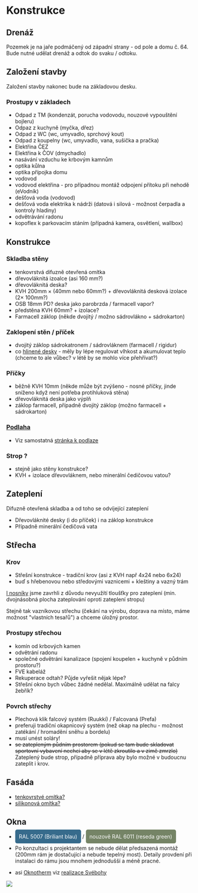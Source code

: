 # Konstrukce

## Drenáž

Pozemek je na jaře podmáčený od západní strany - od pole a domu č. 64.
Bude nutné udělat drenáž a odtok do svaku / odtoku.

## Založení stavby

Založení stavby nakonec bude na základovou desku.

### Prostupy v základech

- Odpad z TM (kondenzát, porucha vodovodu, nouzové vypouštění bojleru)
- Odpaz z kuchyně (myčka, dřez)
- Odpad z WC (wc, umyvadlo, sprchový kout)
- Odpad z koupelny (wc, umyvadlo, vana, sušička a pračka)
- Elektřina ČEZ
- Elektřina k ČOV (dmychadlo)
- nasávání vzduchu ke krbovým kamnům
- optika kůlna
- optika přípojka domu
- vodovod
- vodovod elektřina - pro případnou montáž odpojení přítoku při nehodě (eVodník)
- dešťová voda (vodovod)
- dešťová voda elektrika k nádrži (datová i silová - možnost čerpadla a kontroly hladiny)
- odvětrávání radonu
- kopoflex k parkovacím stáním (případná kamera, osvětlení, wallbox)

## Konstrukce

### Skladba stěny

- tenkovrstvá difuzně otevřená omítka
- dřevovláknitá izoalce (asi 160 mm?)
- dřevovláknitá deska?
- KVH 200mm × (40mm nebo 60mm?) + dřevovláknitá desková izolace (2× 100mm?)
- OSB 18mm PD? deska jako parobrzda / farmacell vapor?
- předstěna KVH 60mm? + izolace?
- Farmacell záklop (někde dvojitý / možno sádrovlákno + sádrokarton)

### Zaklopení stěn / příček

- dvojitý záklop sádrokatronem / sádrovláknem (farmacell / rigidur)
- co [hlinené desky](https://www.prirodnistavba.cz/hlineny-panel-deska-tl-16-mm-13670.html) - měly by lépe regulovat
  vlhkost a akumulovat teplo (chceme to ale vůbec? v létě by se mohlo více přehřívat?)

### Příčky

- běžně KVH 10mm (někde může být zvýšeno - nosné příčky, jinde sníženo když není potřeba protihluková stěna)
- dřevovláknitá deska jako výplň
- záklop farmacell, případně dvojitý záklop (možno farmacell + sádrokarton)

### [Podlaha](./Podlaha.md)

- Viz samostatná [stránka k podlaze](./Podlaha.md)

### Strop ?

- stejně jako stěny konstrukce?
- KVH + izolace dřevovláknem, nebo minerální čedičovou vatou?

## Zateplení

Difuzně otevřená skladba a od toho se odvíjející zateplení

- Dřevovláknité desky (i do příček) i na záklop konstrukce
- Případně minerální čedičová vata

## Střecha

### Krov

- Střešní konstrukce - tradiční krov (asi z KVH např 4x24 nebo 6x24)
- buď s hřebenovou nebo středovými vaznicemi + kleštiny a vazný trám

[I nosníky](https://www.pasivnidomy.cz/detaily/sikma-strecha-z-i-nosniku-v-miste-hrebene-vrcholova-vaznice-pod-konstrukci-strechy-29) jsme zavrhli z důvodu nevyužítí tloušťky pro zateplení (min. dvojnásobná plocha zateplování oproti zateplení stropu)

Stejně tak vazníkovou střechu (čekání na výrobu, doprava na místo, máme možnost "vlastních tesařů") a chceme úložný prostor.

### Prostupy střechou

- komín od krbových kamen
- odvětrání radonu
- společné odvětrání kanalizace (spojení koupelen + kuchyně v půdním prostoru?)
- FVE kabeláž
- Rekuperace odtah? Půjde vyřešit nějak lépe?
- Střešní okno bych vůbec žádné nedělal. Maximálně udělat na falcy žebřík?

### Povrch střechy

- Plechová klik falcový systém (Ruukki) / Falcovaná (Prefa)
- preferuji tradiční okapnicový systém (než okap na plechu - možnost zatékání / hromadění sněhu a bordelu)
- musí unést soláry!
- ~~se zatepleným půdním prostorem (pokud se tam bude skladovat sportovní vybavení nechci aby se v létě zkroutilo a v zimě
  zmrzlo)~~ Zateplený bude strop, případně příprava aby bylo možné v budoucnu zateplit i krov.

## Fasáda

- [tenkovrstvé omítka?](https://baumit.cz/produkty/fasadni-omitky-a-barvy/fasadni-omitky/baumit-opentop)
- [silikonová omítka?](https://knauf.com/cs-CZ/knauf-insulation/reseni/oblasti-aplikace/drevostavby/difuzne-otevrena-obvodova-stena-drevostavby)

## Okna

- <span style="color: #fff; background-color: #376B8C; padding: 10px; border-radius: 5px;">RAL 5007 (Briliant
  blau)</span> / <span style="color: #fff; background-color: #758466; padding: 10px; border-radius: 5px;">nouzově RAL
  6011 (reseda green)</span>


- Po konzultaci s projektantem se nebude dělat předsazená montáž (200mm rám je dostačující a nebude tepelný most). 
Detaily provdení při instalaci do rámu jsou mnohem jednodušší a méně pracné.
- asi [Oknotherm](https://www.oknotherm.cz/plastova-okna)
  viz [realizace Svébohy](https://www.oknotherm.cz/inspirace/plast/rodinny-dum-svebohy)

[![](https://www.oknotherm.cz/images/inspirace/plast/rodinny-dum-svebohy/xl/06.jpg?91707556)](https://www.oknotherm.cz/inspirace/plast/rodinny-dum-svebohy)
